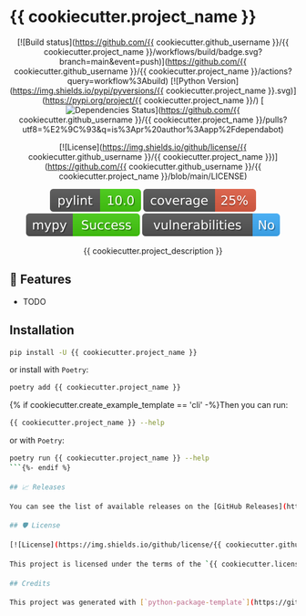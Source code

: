 # {{ cookiecutter.project_name }}

<div align="center">

[![Build status](https://github.com/{{ cookiecutter.github_username }}/{{ cookiecutter.project_name }}/workflows/build/badge.svg?branch=main&event=push)](https://github.com/{{ cookiecutter.github_username }}/{{ cookiecutter.project_name }}/actions?query=workflow%3Abuild)
[![Python Version](https://img.shields.io/pypi/pyversions/{{ cookiecutter.project_name }}.svg)](https://pypi.org/project/{{ cookiecutter.project_name }}/)
[![Dependencies Status](https://img.shields.io/badge/dependencies-up%20to%20date-brightgreen.svg)](https://github.com/{{ cookiecutter.github_username }}/{{ cookiecutter.project_name }}/pulls?utf8=%E2%9C%93&q=is%3Apr%20author%3Aapp%2Fdependabot)

[![License](https://img.shields.io/github/license/{{ cookiecutter.github_username }}/{{ cookiecutter.project_name }})](https://github.com/{{ cookiecutter.github_username }}/{{ cookiecutter.project_name }}/blob/main/LICENSE)

[![lint report](assets/images/pylint.svg)](.logs/pylint-log.txt)
[![coverage report](assets/images/coverage.svg)](.logs/coverage.txt)
[![static analysis](assets/images/mypy.svg)](.logs/mypy.txt)
[![vulnerabilities](assets/images/vulnerabilities.svg)](.logs/safety.txt)

{{ cookiecutter.project_description }}

</div>

## 🚀 Features

- TODO

## Installation

```bash
pip install -U {{ cookiecutter.project_name }}
```

or install with `Poetry`:

```bash
poetry add {{ cookiecutter.project_name }}
```

{% if cookiecutter.create_example_template == 'cli' -%}Then you can run:

```bash
{{ cookiecutter.project_name }} --help
```

or with `Poetry`:

```bash
poetry run {{ cookiecutter.project_name }} --help
```{%- endif %}

## 📈 Releases

You can see the list of available releases on the [GitHub Releases](https://github.com/{{ cookiecutter.github_username }}/{{ cookiecutter.project_name }}/releases) page. We follow the [Semantic Versioning](https://semver.org/) specification.

## 🛡 License

[![License](https://img.shields.io/github/license/{{ cookiecutter.github_username }}/{{ cookiecutter.project_name }})](https://github.com/{{ cookiecutter.github_username }}/{{ cookiecutter.project_name }}/blob/main/LICENSE)

This project is licensed under the terms of the `{{ cookiecutter.license }}` license. See [LICENSE](https://github.com/{{ cookiecutter.github_username }}/{{ cookiecutter.project_name }}/blob/main/LICENSE) for more details.

## Credits

This project was generated with [`python-package-template`](https://github.com/JensRoland/python-package-template), based on [`python-package-template`](https://github.com/TezRomacH/python-package-template/) by Roman Tezikov.
